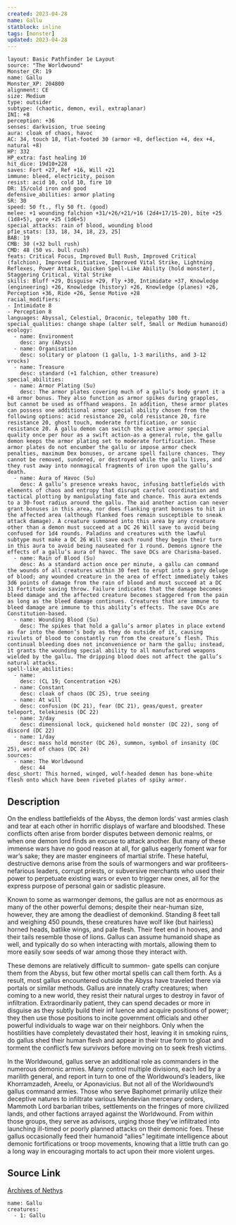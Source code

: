 ```yaml
---
created: 2023-04-28
name: Gallu
statblock: inline
tags: [monster]
updated: 2023-04-28
---
```

```statblock
layout: Basic Pathfinder 1e Layout
source: "The Worldwound"
Monster_CR: 19
name: Gallu
Monster_XP: 204800
alignment: CE
size: Medium
type: outsider
subtype: (chaotic, demon, evil, extraplanar)
INI: +8
perception: +36
senses: darkvision, true seeing
aura: cloak of chaos, havoc
AC: 34, touch 18, flat-footed 30 (armor +8, deflection +4, dex +4, natural +8)
HP: 332
HP_extra: fast healing 10
hit_dice: 19d10+228
saves: Fort +27, Ref +16, Will +21
immune: bleed, electricity, poison
resist: acid 10, cold 10, fire 10
DR: 15/cold iron and good
defensive_abilities: armor plating
SR: 30
speed: 50 ft., fly 50 ft. (good)
melee: +1 wounding falchion +31/+26/+21/+16 (2d4+17/15-20), bite +25 (1d8+5), gore +25 (1d6+5)
special_attacks: rain of blood, wounding blood
pf1e_stats: [33, 18, 34, 18, 23, 25]
BAB: 19
CMB: 30 (+32 bull rush)
CMD: 48 (50 vs. bull rush)
feats: Critical Focus, Improved Bull Rush, Improved Critical (falchion), Improved Initiative, Improved Vital Strike, Lightning Reflexes, Power Attack, Quicken Spell-Like Ability (hold monster), Staggering Critical, Vital Strike
skills: Bluff +29, Disguise +29, Fly +30, Intimidate +37, Knowledge (engineering) +26, Knowledge (history) +26, Knowledge (planes) +26, Perception +36, Ride +26, Sense Motive +28
racial_modifiers:
- Intimidate 8
- Perception 8
languages: Abyssal, Celestial, Draconic, telepathy 100 ft.
special_qualities: change shape (alter self, Small or Medium humanoid)
ecology:
  - name: Environment
    desc: any (Abyss)
  - name: Organisation
    desc: solitary or platoon (1 gallu, 1-3 mariliths, and 3-12 vrocks)
  - name: Treasure
    desc: standard (+1 falchion, other treasure)
special_abilities:
  - name: Armor Plating (Su)
    desc: The armor plates covering much of a gallu’s body grant it a +8 armor bonus. They also function as armor spikes during grapples, but cannot be used as offhand weapons. In addition, these armor plates can possess one additional armor special ability chosen from the following options: acid resistance 20, cold resistance 20, fire resistance 20, ghost touch, moderate fortification, or sonic resistance 20. A gallu demon can switch the active armor special quality once per hour as a swift action-as a general rule, the gallu demon keeps the armor plating set to moderate fortification. These armor plates do not encumber the gallu or impose armor check penalties, maximum Dex bonuses, or arcane spell failure chances. They cannot be removed, sundered, or destroyed while the gallu lives, and they rust away into nonmagical fragments of iron upon the gallu’s death.
  - name: Aura of Havoc (Su)
    desc: A gallu’s presence wreaks havoc, infusing battlefields with elements of chaos and entropy that disrupt careful coordination and tactical plotting by manipulating fate and chance. This aura extends to a 30-foot radius around the gallu. The aid another action can never grant bonuses in this area, nor does flanking grant bonuses to hit in the affected area (although flanked foes remain susceptible to sneak attack damage). A creature summoned into this area by any creature other than a demon must succeed at a DC 26 Will save to avoid being confused for 1d4 rounds. Paladins and creatures with the lawful subtype must make a DC 26 Will save each round they begin their turn in this aura to avoid being nauseated for 1 round. Demons ignore the effects of a gallu’s aura of havoc. The save DCs are Charisma-based.
  - name: Rain of Blood (Su)
    desc: As a standard action once per minute, a gallu can command the wounds of all creatures within 30 feet to erupt into a gory deluge of blood; any wounded creature in the area of effect immediately takes 3d6 points of damage from the rain of blood and must succeed at a DC 31 Fortitude saving throw. Failure indicates that the damage becomes bleed damage and the affected creature becomes staggered from the pain as long as the bleed damage continues. Creatures that are immune to bleed damage are immune to this ability’s effects. The save DCs are Constitution-based.
  - name: Wounding Blood (Su)
    desc: The spikes that hold a gallu’s armor plates in place extend as far into the demon’s body as they do outside of it, causing rivulets of blood to constantly run from the creature’s flesh. This continual bleeding does not inconvenience or harm the gallu; instead, it grants the wounding special ability to all manufactured weapons wielded by the gallu. The dripping blood does not affect the gallu’s natural attacks.
spell-like_abilities:
  - name:
    desc: (CL 19; Concentration +26)
  - name: Constant
    desc: cloak of chaos (DC 25), true seeing
  - name: At will
    desc: confusion (DC 21), fear (DC 21), geas/quest, greater teleport, telekinesis (DC 22)
  - name: 3/day
    desc: dimensional lock, quickened hold monster (DC 22), song of discord (DC 22)
  - name: 1/day
    desc: mass hold monster (DC 26), summon, symbol of insanity (DC 25), word of chaos (DC 24)
sources:
  - name: The Worldwound
    desc: 44
desc_short: This horned, winged, wolf-headed demon has bone-white flesh onto which have been riveted plates of spiky armor. 
```
## Description
On the endless battlefields of the Abyss, the demon lords’ vast armies clash and tear at each other in horrific displays of warfare and bloodshed. These conflicts often arise from border disputes between demonic realms, or when one demon lord finds an excuse to attack another. But many of these immense wars have no good reason at all, for gallus eagerly foment war for war’s sake; they are master engineers of martial strife. These hateful, destructive demons arise from the souls of warmongers and war profiteers-nefarious leaders, corrupt priests, or subversive merchants who used their power to perpetuate existing wars or even to trigger new ones, all for the express purpose of personal gain or sadistic pleasure. 

Known to some as warmonger demons, the gallus are not as enormous as many of the other powerful demons; despite their near-human size, however, they are among the deadliest of demonkind. Standing 8 feet tall and weighing 450 pounds, these creatures have wolf like (but hairless) horned heads, batlike wings, and pale flesh. Their feet end in hooves, and their tails resemble those of lions. Gallus can assume humanoid shape as well, and typically do so when interacting with mortals, allowing them to more easily sow seeds of war among those they interact with. 

These demons are relatively difficult to summon- gate spells can conjure them from the Abyss, but few other mortal spells can call them forth. As a result, most gallus encountered outside the Abyss have traveled there via portals or similar methods. Gallus are innately crafty creatures; when coming to a new world, they resist their natural urges to destroy in favor of infiltration. Extraordinarily patient, they can spend decades or more in disguise as they subtly build their inf luence and acquire positions of power; they then use those positions to incite government officials and other powerful individuals to wage war on their neighbors. Only when the hostilities have completely devastated their host, leaving it in smoking ruins, do gallus shed their human flesh and appear in their true form to gloat and torment the conflict’s few survivors before moving on to seek fresh victims. 

In the Worldwound, gallus serve an additional role as commanders in the numerous demonic armies. Many control multiple divisions, each led by a marilith general, and report in turn to one of the Worldwound’s leaders, like Khorramzadeh, Areelu, or Aponavicius. But not all of the Worldwound’s gallus command armies. Those who serve Baphomet primarily utilize their deceptive natures to infiltrate various Mendevian mercenary orders, Mammoth Lord barbarian tribes, settlements on the fringes of more civilized lands, and other factions arrayed against the Worldwound. From within those groups, they serve as advisors, urging those they’ve infiltrated into launching ill-timed or poorly planned attacks on their demonic foes. These gallus occasionally feed their humanoid “allies” legitimate intelligence about demonic fortifications or troop movements, knowing that a little truth can go a long way in encouraging mortals to act upon their more violent urges.
## Source Link
[Archives of Nethys](https://aonprd.com/MonsterDisplay.aspx?ItemName=Gallu)
```encounter-table
name: Gallu
creatures:
  - 1: Gallu
```
